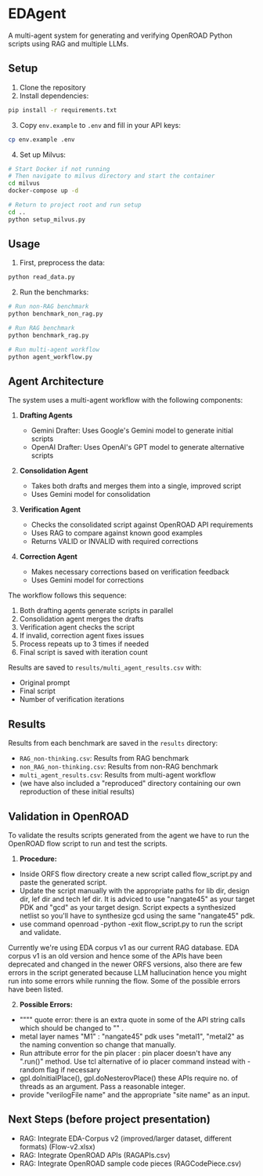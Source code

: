 # EDAgent

A multi-agent system for generating and verifying OpenROAD Python scripts using RAG and multiple LLMs.

## Setup

1. Clone the repository
2. Install dependencies:
```bash
pip install -r requirements.txt
```
3. Copy `env.example` to `.env` and fill in your API keys:
```bash
cp env.example .env
```
4. Set up Milvus:
```bash
# Start Docker if not running
# Then navigate to milvus directory and start the container
cd milvus
docker-compose up -d

# Return to project root and run setup
cd ..
python setup_milvus.py
```

## Usage

1. First, preprocess the data:
```bash
python read_data.py
```

2. Run the benchmarks:
```bash
# Run non-RAG benchmark
python benchmark_non_rag.py

# Run RAG benchmark
python benchmark_rag.py

# Run multi-agent workflow
python agent_workflow.py
```

## Agent Architecture

The system uses a multi-agent workflow with the following components:

1. **Drafting Agents**
   - Gemini Drafter: Uses Google's Gemini model to generate initial scripts
   - OpenAI Drafter: Uses OpenAI's GPT model to generate alternative scripts

2. **Consolidation Agent**
   - Takes both drafts and merges them into a single, improved script
   - Uses Gemini model for consolidation

3. **Verification Agent**
   - Checks the consolidated script against OpenROAD API requirements
   - Uses RAG to compare against known good examples
   - Returns VALID or INVALID with required corrections

4. **Correction Agent**
   - Makes necessary corrections based on verification feedback
   - Uses Gemini model for corrections

The workflow follows this sequence:
1. Both drafting agents generate scripts in parallel
2. Consolidation agent merges the drafts
3. Verification agent checks the script
4. If invalid, correction agent fixes issues
5. Process repeats up to 3 times if needed
6. Final script is saved with iteration count

Results are saved to `results/multi_agent_results.csv` with:
- Original prompt
- Final script
- Number of verification iterations

## Results

Results from each benchmark are saved in the `results` directory:
- `RAG_non-thinking.csv`: Results from RAG benchmark
- `non_RAG_non-thinking.csv`: Results from non-RAG benchmark
- `multi_agent_results.csv`: Results from multi-agent workflow
- (we have also included a "reproduced" directory containing our own reproduction of these initial results)

## Validation in OpenROAD

To validate the results scripts generated from the agent we have to run the OpenROAD flow script to run and test the scripts.
1. **Procedure:**
- Inside ORFS flow directory create a new script called flow_script.py and paste the generated script.
- Update the script manually with the appropriate paths for lib dir, design dir, lef dir and tech lef dir. It is adviced to use "nangate45" as your target PDK and "gcd" as your target design. Script expects a synthesized netlist so you'll have to synthesize gcd using the same "nangate45" pdk.
- use command openroad -python -exit flow_script.py to run the script and validate. 

Currently we're using EDA corpus v1 as our current RAG database. EDA corpus v1 is an old version and hence some of the APIs have been deprecated and changed in the newer ORFS versions, also there are few errors in the script generated because LLM hallucination hence you might run into some errors while running the flow. Some of the possible errors have been listed.

2. **Possible Errors:**
- """" quote error: there is an extra quote in some of the API string calls which should be changed to "" .
- metal layer names "M1" : "nangate45" pdk uses "metal1", "metal2" as the naming convention so change that manually.
- Run attribute error for the pin placer : pin placer doesn't have any ".run()" method. Use tcl alternative of io placer command instead with -random flag if necessary
- gpl.doInitialPlace(), gpl.doNesterovPlace() these APIs require no. of threads as an argument. Pass a reasonable integer.
- provide "verilogFile name" and the appropriate "site name" as an input.
  
## Next Steps (before project presentation)
- RAG: Integrate EDA-Corpus v2 (improved/larger dataset, different formats) (Flow-v2.xlsx)
- RAG: Integrate OpenROAD APIs (RAGAPIs.csv)
- RAG: Integrate OpenROAD sample code pieces (RAGCodePiece.csv)
